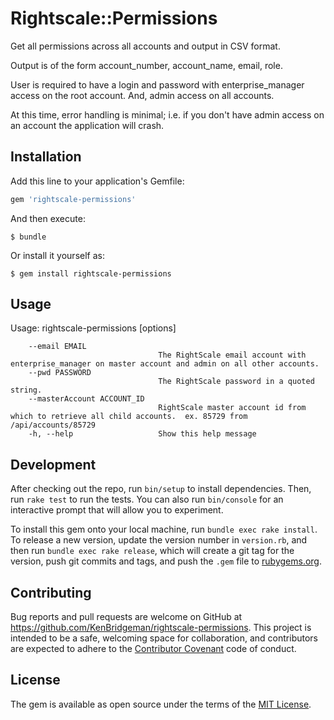 # Rightscale::Permissions

Get all permissions across all accounts and output in CSV format.

Output is of the form account_number, account_name, email, role.

User is required to have a login and password with enterprise_manager access on the root account.  And, admin access on all accounts.

At this time, error handling is minimal; i.e. if you don't have admin access on an account the application will crash.


## Installation

Add this line to your application's Gemfile:

```ruby
gem 'rightscale-permissions'
```

And then execute:

    $ bundle

Or install it yourself as:

    $ gem install rightscale-permissions

## Usage

Usage: rightscale-permissions [options]

        --email EMAIL
                                     The RightScale email account with enterprise_manager on master account and admin on all other accounts.
        --pwd PASSWORD
                                     The RightScale password in a quoted string.
        --masterAccount ACCOUNT_ID
                                     RightScale master account id from which to retrieve all child accounts.  ex. 85729 from /api/accounts/85729
        -h, --help                   Show this help message

## Development

After checking out the repo, run `bin/setup` to install dependencies. Then, run `rake test` to run the tests. You can also run `bin/console` for an interactive prompt that will allow you to experiment.

To install this gem onto your local machine, run `bundle exec rake install`. To release a new version, update the version number in `version.rb`, and then run `bundle exec rake release`, which will create a git tag for the version, push git commits and tags, and push the `.gem` file to [rubygems.org](https://rubygems.org).

## Contributing

Bug reports and pull requests are welcome on GitHub at https://github.com/KenBridgeman/rightscale-permissions. This project is intended to be a safe, welcoming space for collaboration, and contributors are expected to adhere to the [Contributor Covenant](http://contributor-covenant.org) code of conduct.


## License

The gem is available as open source under the terms of the [MIT License](http://opensource.org/licenses/MIT).

